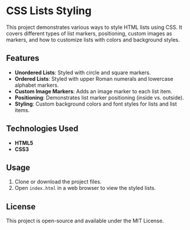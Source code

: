 # CSS Lists Styling

This project demonstrates various ways to style HTML lists using CSS. It covers different types of list markers, positioning, custom images as markers, and how to customize lists with colors and background styles.

## Features

- **Unordered Lists**: Styled with circle and square markers.
- **Ordered Lists**: Styled with upper Roman numerals and lowercase alphabet markers.
- **Custom Image Markers**: Adds an image marker to each list item.
- **Positioning**: Demonstrates list marker positioning (inside vs. outside).
- **Styling**: Custom background colors and font styles for lists and list items.

## Technologies Used

- **HTML5**
- **CSS3**

## Usage

1. Clone or download the project files.
2. Open `index.html` in a web browser to view the styled lists.

## License

This project is open-source and available under the MIT License.
